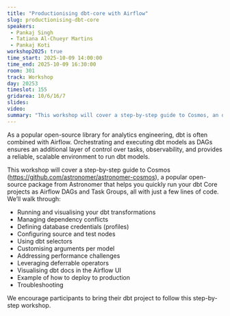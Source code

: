 ```yaml
---
title: "Productionising dbt-core with Airflow"
slug: productionising-dbt-core
speakers:
 - Pankaj Singh
 - Tatiana Al-Chueyr Martins
 - Pankaj Koti
workshop2025: true
time_start: 2025-10-09 14:00:00
time_end: 2025-10-09 16:30:00
room: 301
track: Workshop
day: 20253
timeslot: 155
gridarea: 10/6/16/7
slides:
video: 
summary: "This workshop will cover a step-by-step guide to Cosmos, an open-source package that helps you quickly run your dbt Core projects as Airflow DAGs and Task Groups."
---
```


As a popular open-source library for analytics engineering, dbt is often combined with Airflow. Orchestrating and executing dbt models as DAGs ensures an additional layer of control over tasks, observability, and provides a reliable, scalable environment to run dbt models.

This workshop will cover a step-by-step guide to Cosmos (https://github.com/astronomer/astronomer-cosmos), a popular open-source package from Astronomer that helps you quickly run your dbt Core projects as Airflow DAGs and Task Groups, all with just a few lines of code. We’ll walk through:

* Running and visualising your dbt transformations
* Managing dependency conflicts
* Defining database credentials (profiles)
* Configuring source and test nodes
* Using dbt selectors
* Customising arguments per model
* Addressing performance challenges
* Leveraging deferrable operators
* Visualising dbt docs in the Airflow UI
* Example of how to deploy to production
* Troubleshooting

We encourage participants to bring their dbt project to follow this step-by-step workshop.